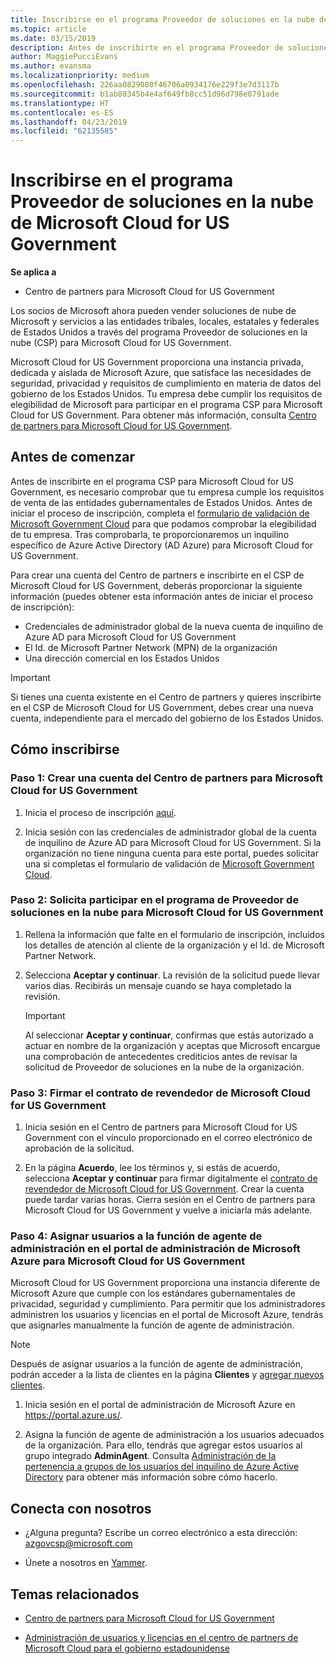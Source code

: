 ```yaml
---
title: Inscribirse en el programa Proveedor de soluciones en la nube de Microsoft Cloud for US Government | Centro de partners para Microsoft Cloud for US Government
ms.topic: article
ms.date: 03/15/2019
description: Antes de inscribirte en el programa Proveedor de soluciones en la nube de Microsoft Cloud for US Government, obtén más información sobre los requisitos del programa CSP.
author: MaggiePucciEvans
ms.author: evansma
ms.localizationpriority: medium
ms.openlocfilehash: 226aa0829080f46706a0934176e229f3e7d3117b
ms.sourcegitcommit: b1ab80345b4e4af649fb8cc51d96d798e0791ade
ms.translationtype: HT
ms.contentlocale: es-ES
ms.lasthandoff: 04/23/2019
ms.locfileid: "62135585"
---
```

# <a name="enroll-in-the-cloud-solution-provider-program-for-microsoft-cloud-for-us-government"></a>Inscribirse en el programa Proveedor de soluciones en la nube de Microsoft Cloud for US Government

**Se aplica a**

-  Centro de partners para Microsoft Cloud for US Government

Los socios de Microsoft ahora pueden vender soluciones de nube de Microsoft y servicios a las entidades tribales, locales, estatales y federales de Estados Unidos a través del programa Proveedor de soluciones en la nube (CSP) para Microsoft Cloud for US Government. 

Microsoft Cloud for US Government proporciona una instancia privada, dedicada y aislada de Microsoft Azure, que satisface las necesidades de seguridad, privacidad y requisitos de cumplimiento en materia de datos del gobierno de los Estados Unidos. Tu empresa debe cumplir los requisitos de elegibilidad de Microsoft para participar en el programa CSP para Microsoft Cloud for US Government. Para obtener más información, consulta [Centro de partners para Microsoft Cloud for US Government](partner-center-for-microsoft-us-govt-cloud.md).

## <a name="before-you-begin"></a>Antes de comenzar

Antes de inscribirte en el programa CSP para Microsoft Cloud for US Government, es necesario comprobar que tu empresa cumple los requisitos de venta de las entidades gubernamentales de Estados Unidos. Antes de iniciar el proceso de inscripción, completa el [formulario de validación de Microsoft Government Cloud](https://azuregov.microsoft.com/csp) para que podamos comprobar la elegibilidad de tu empresa. Tras comprobarla, te proporcionaremos un inquilino específico de Azure Active Directory (AD Azure) para Microsoft Cloud for US Government.  

Para crear una cuenta del Centro de partners e inscribirte en el CSP de Microsoft Cloud for US Government, deberás proporcionar la siguiente información (puedes obtener esta información antes de iniciar el proceso de inscripción):

-  Credenciales de administrador global de la nueva cuenta de inquilino de Azure AD para Microsoft Cloud for US Government
-  El Id. de Microsoft Partner Network (MPN) de la organización 
-  Una dirección comercial en los Estados Unidos

> [!IMPORTANT]  
> Si tienes una cuenta existente en el Centro de partners y quieres inscribirte en el CSP de Microsoft Cloud for US Government, debes crear una nueva cuenta, independiente para el mercado del gobierno de los Estados Unidos.

## <a name="how-to-enroll"></a>Cómo inscribirse 

### <a name="step-1---create-a-partner-center-account-for-microsoft-cloud-for-us-government"></a>Paso 1: Crear una cuenta del Centro de partners para Microsoft Cloud for US Government

1.  Inicia el proceso de inscripción [aquí](https://partnercenter.microsoft.com/register/resellerusgjoinnow). 

2.  Inicia sesión con las credenciales de administrador global de la cuenta de inquilino de Azure AD para Microsoft Cloud for US Government. Si la organización no tiene ninguna cuenta para este portal, puedes solicitar una si completas el formulario de validación de [Microsoft Government Cloud](https://azuregov.microsoft.com/csp).


### <a name="step-2---apply-to-participate-in-the-cloud-solution-provider-program-for-microsoft-cloud-for-us-government"></a>Paso 2: Solicita participar en el programa de Proveedor de soluciones en la nube para Microsoft Cloud for US Government

1.  Rellena la información que falte en el formulario de inscripción, incluidos los detalles de atención al cliente de la organización y el Id. de Microsoft Partner Network. 

2.  Selecciona **Aceptar y continuar**. La revisión de la solicitud puede llevar varios días. Recibirás un mensaje cuando se haya completado la revisión.

    > [!IMPORTANT]  
    > Al seleccionar **Aceptar y continuar**, confirmas que estás autorizado a actuar en nombre de la organización y aceptas que Microsoft encargue una comprobación de antecedentes crediticios antes de revisar la solicitud de Proveedor de soluciones en la nube de la organización.


### <a name="step-3---sign-the-reseller-agreement-for-microsoft-cloud-for-us-government"></a>Paso 3: Firmar el contrato de revendedor de Microsoft Cloud for US Government

1. Inicia sesión en el Centro de partners para Microsoft Cloud for US Government con el vínculo proporcionado en el correo electrónico de aprobación de la solicitud. 

2. En la página **Acuerdo**, lee los términos y, si estás de acuerdo, selecciona **Aceptar y continuar** para firmar digitalmente el [contrato de revendedor de Microsoft Cloud for US Government](https://go.microsoft.com/fwlink/p/?linkid=843364). Crear la cuenta puede tardar varias horas. Cierra sesión en el Centro de partners para Microsoft Cloud for US Government y vuelve a iniciarla más adelante.


### <a name="step-4---assign-users-to-the-admin-agent-role-in-the-microsoft-azure-admin-portal-for-microsoft-cloud-for-us-government"></a>Paso 4: Asignar usuarios a la función de agente de administración en el portal de administración de Microsoft Azure para Microsoft Cloud for US Government

Microsoft Cloud for US Government proporciona una instancia diferente de Microsoft Azure que cumple con los estándares gubernamentales de privacidad, seguridad y cumplimiento. Para permitir que los administradores administren los usuarios y licencias en el portal de Microsoft Azure, tendrás que asignarles manualmente la función de agente de administración.

> [!NOTE]  
> Después de asignar usuarios a la función de agente de administración, podrán acceder a la lista de clientes en la página **Clientes** y [agregar nuevos clientes](add-a-new-customer.md).   

1.  Inicia sesión en el portal de administración de Microsoft Azure en https://portal.azure.us/.

2.  Asigna la función de agente de administración a los usuarios adecuados de la organización. Para ello, tendrás que agregar estos usuarios al grupo integrado **AdminAgent**. Consulta [Administración de la pertenencia a grupos de los usuarios del inquilino de Azure Active Directory](https://docs.microsoft.com/azure/active-directory/active-directory-groups-members-azure-portal) para obtener más información sobre cómo hacerlo.
 
## <a name="connect-with-us"></a>Conecta con nosotros

- ¿Alguna pregunta? Escribe un correo electrónico a esta dirección: azgovcsp@microsoft.com

- Únete a nosotros en [Yammer](https://www.yammer.com/cloudpartnercommunity/#/threads/inGroup?type=in_group&feedId=11509777&view=all). 

## <a name="related-topics"></a>Temas relacionados

-  [Centro de partners para Microsoft Cloud for US Government](partner-center-for-microsoft-us-govt-cloud.md)

-  [Administración de usuarios y licencias en el centro de partners de Microsoft Cloud para el gobierno estadounidense](user-management-in-partner-center-for-microsoft-us-govt-cloud.md)


